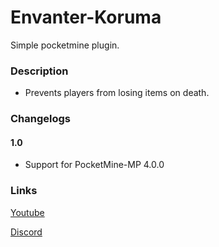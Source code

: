 # Envanter-Koruma
Simple pocketmine plugin.

### Description
- Prevents players from losing items on death.

### Changelogs
#### 1.0
- Support for PocketMine-MP 4.0.0

### Links
[Youtube](https://www.instagram.com/teknokodi/?hl=tr)

[Discord](https://www.instagram.com/teknokodi/?hl=tr)
